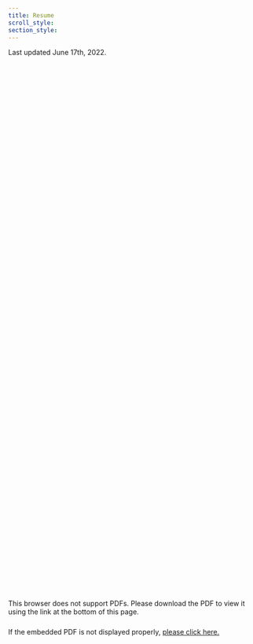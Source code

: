 ```yaml
---
title: Resume
scroll_style:
section_style: 
---
```



Last updated June 17th, 2022.

<object data="https://ryanmburns93.github.io/pdf/Ryan_Burns_Resume_2022.pdf" type="application/pdf" width="800px" height="1075px">
    <embed src="https://drive.google.com/viewerng/
viewer?embedded=true&url=https://ryanmburns93.github.io/pdf/Ryan_Burns_Resume_2022.pdf#view=FitW" width="800px" height="1075px" />
        <p>This browser does not support PDFs. Please download the PDF to view it using the link at the bottom of this page.</p>
    </embed>
</object>
<div style="line-height:10px;"><br></div>
If the embedded PDF is not displayed properly, <a href='pdf/Ryan_Burns_Resume_2022.pdf' target="_blank">please click here.</a>
